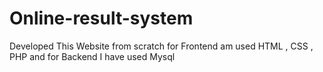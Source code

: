 # Online-result-system
Developed This Website from scratch for Frontend am used HTML , CSS , PHP and for Backend I have used Mysql
